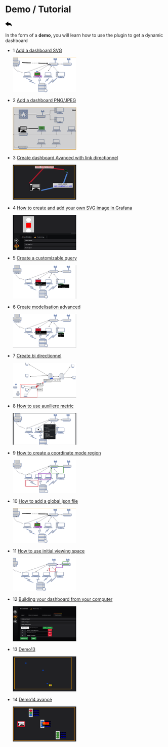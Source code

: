 # Demo / Tutorial

[![](../../screenshots/other/Go-back.png)](../../README.md)

In the form of a **demo**, you will learn how to use the plugin to get a dynamic dashboard

- 1 [Add a dashboard SVG](tutorial01.md)

  [![demo1](../../screenshots/demo/demo01.png)](tutorial01.md)

- 2 [Add a dashboard PNG/JPEG](tutorial02.md)

  [![demo2](../../screenshots/demo/demo02.png)](tutorial02.md)

- 3 [Create dashboard Avanced with link directionnel](tutorial03.md)

  [![demo3](../../screenshots/demo/demo03.png)](tutorial03.md)

- 4 [How to create and add your own SVG image in Grafana](tutorial04.md)

  [![demo4](../../screenshots/demo/demo04.png)](tutorial04.md)

- 5 [Create a customizable query](tutorial05.md)

  [![demo5](../../screenshots/demo/demo05.png)](tutorial05.md)

- 6 [Create modelisation advanced](tutorial06.md)

  [![demo6](../../screenshots/demo/demo06.png)](tutorial06.md)

- 7 [Create bi directionnel](tutorial07.md)

  [![demo7](../../screenshots/demo/demo07.png)](tutorial07.md)

- 8 [How to use auxiliere metric](tutorial08.md)

  [![demo8](../../screenshots/demo/demo08.png)](tutorial08.md)

- 9 [How to create a coordinate mode region](tutorial09.md)

  [![demo9](../../screenshots/demo/demo09.png)](tutorial09.md)

- 10 [How to add a global json file ](tutorial10.md)

  [![demo10](../../screenshots/demo/demo01.png)](tutorial10.md)

- 11 [How to use initial viewing space](tutorial11.md)

  [![demo11](../../screenshots/demo/demo11.png)](tutorial11.md)

- 12 [Building your dashboard from your computer](tutorial12.md)

  [![demo12](../../screenshots/demo/demo12.png)](tutorial12.md)

- 13 [Demo13](tutorial13.md)

  [![demo13](../../screenshots/demo/demo13.png)](tutorial13.md)

- 14 [Demo14 avancé](tutorial14.md)

  [![demo14](../../screenshots/demo/demo14.png)](tutorial14.md)
